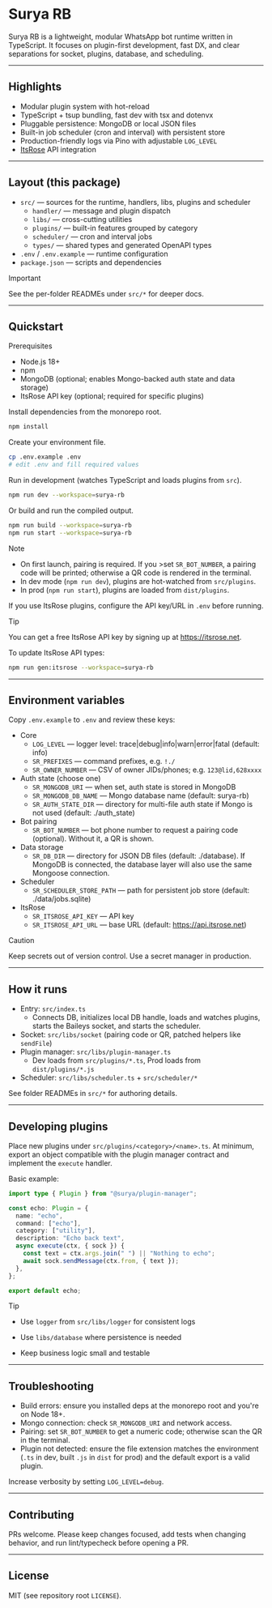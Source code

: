 # Surya RB

Surya RB is a lightweight, modular WhatsApp bot runtime written in TypeScript. It focuses on plugin-first development, fast DX, and clear separations for socket, plugins, database, and scheduling.

---

## Highlights

- Modular plugin system with hot-reload
- TypeScript + tsup bundling, fast dev with tsx and dotenvx
- Pluggable persistence: MongoDB or local JSON files
- Built-in job scheduler (cron and interval) with persistent store
- Production-friendly logs via Pino with adjustable `LOG_LEVEL`
- [ItsRose](https://itsrose.net) API integration

---

## Layout (this package)

- `src/` — sources for the runtime, handlers, libs, plugins and scheduler
  - `handler/` — message and plugin dispatch
  - `libs/` — cross-cutting utilities
  - `plugins/` — built-in features grouped by category
  - `scheduler/` — cron and interval jobs
  - `types/` — shared types and generated OpenAPI types
- `.env` / `.env.example` — runtime configuration
- `package.json` — scripts and dependencies

> [!IMPORTANT]
> See the per-folder READMEs under `src/*` for deeper docs.

---

## Quickstart

Prerequisites

- Node.js 18+
- npm
- MongoDB (optional; enables Mongo-backed auth state and data storage)
- ItsRose API key (optional; required for specific plugins)

Install dependencies from the monorepo root.

```bash
npm install
```

Create your environment file.

```bash
cp .env.example .env
# edit .env and fill required values
```

Run in development (watches TypeScript and loads plugins from `src`).

```bash
npm run dev --workspace=surya-rb
```

Or build and run the compiled output.

```bash
npm run build --workspace=surya-rb
npm run start --workspace=surya-rb
```

> [!NOTE]
>
> - On first launch, pairing is required. If you >set `SR_BOT_NUMBER`, a pairing code will be printed; otherwise a QR code is rendered in the terminal.
> - In dev mode (`npm run dev`), plugins are hot-watched from `src/plugins`.
> - In prod (`npm run start`), plugins are loaded from `dist/plugins`.

If you use ItsRose plugins, configure the API key/URL in `.env` before running.

> [!TIP]
> You can get a free ItsRose API key by signing up at <https://itsrose.net>.

To update ItsRose API types:

```bash
npm run gen:itsrose --workspace=surya-rb
```

---

## Environment variables

Copy `.env.example` to `.env` and review these keys:

- Core
  - `LOG_LEVEL` — logger level: trace|debug|info|warn|error|fatal (default: info)
  - `SR_PREFIXES` — command prefixes, e.g. `!./`
  - `SR_OWNER_NUMBER` — CSV of owner JIDs/phones; e.g. `123@lid,628xxxx`
- Auth state (choose one)
  - `SR_MONGODB_URI` — when set, auth state is stored in MongoDB
  - `SR_MONGODB_DB_NAME` — Mongo database name (default: surya-rb)
  - `SR_AUTH_STATE_DIR` — directory for multi-file auth state if Mongo is not used (default: ./auth_state)
- Bot pairing
  - `SR_BOT_NUMBER` — bot phone number to request a pairing code (optional). Without it, a QR is shown.
- Data storage
  - `SR_DB_DIR` — directory for JSON DB files (default: ./database). If MongoDB is connected, the database layer will also use the same Mongoose connection.
- Scheduler
  - `SR_SCHEDULER_STORE_PATH` — path for persistent job store (default: ./data/jobs.sqlite)
- ItsRose
  - `SR_ITSROSE_API_KEY` — API key
  - `SR_ITSROSE_API_URL` — base URL (default: <https://api.itsrose.net>)

> [!CAUTION]
> Keep secrets out of version control. Use a secret manager in production.

---

## How it runs

- Entry: `src/index.ts`
  - Connects DB, initializes local DB handle, loads and watches plugins, starts the Baileys socket, and starts the scheduler.
- Socket: `src/libs/socket` (pairing code or QR, patched helpers like `sendFile`)
- Plugin manager: `src/libs/plugin-manager.ts`
  - Dev loads from `src/plugins/*.ts`, Prod loads from `dist/plugins/*.js`
- Scheduler: `src/libs/scheduler.ts` + `src/scheduler/*`

See folder READMEs in `src/*` for authoring details.

---

## Developing plugins

Place new plugins under `src/plugins/<category>/<name>.ts`. At minimum, export an object compatible with the plugin manager contract and implement the `execute` handler.

Basic example:

```ts
import type { Plugin } from "@surya/plugin-manager";

const echo: Plugin = {
  name: "echo",
  command: ["echo"],
  category: ["utility"],
  description: "Echo back text",
  async execute(ctx, { sock }) {
    const text = ctx.args.join(" ") || "Nothing to echo";
    await sock.sendMessage(ctx.from, { text });
  },
};

export default echo;
```

> [!TIP]
>
> - Use `logger` from `src/libs/logger` for consistent logs
> - Use `libs/database` where persistence is needed
>
> - Keep business logic small and testable

---

## Troubleshooting

- Build errors: ensure you installed deps at the monorepo root and you're on Node 18+.
- Mongo connection: check `SR_MONGODB_URI` and network access.
- Pairing: set `SR_BOT_NUMBER` to get a numeric code; otherwise scan the QR in the terminal.
- Plugin not detected: ensure the file extension matches the environment (`.ts` in dev, built `.js` in `dist` for prod) and the default export is a valid plugin.

Increase verbosity by setting `LOG_LEVEL=debug`.

---

## Contributing

PRs welcome. Please keep changes focused, add tests when changing behavior, and run lint/typecheck before opening a PR.

---

## License

MIT (see repository root `LICENSE`).
